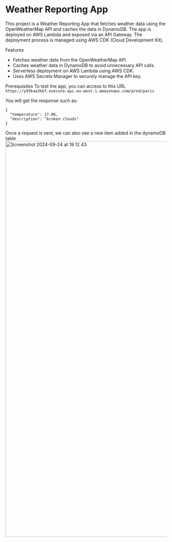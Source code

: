 # Weather Reporting App

This project is a Weather Reporting App that fetches weather data using the OpenWeatherMap API and caches the data in DynamoDB. 
The app is deployed on AWS Lambda and exposed via an API Gateway. 
The deployment process is managed using AWS CDK (Cloud Development Kit).

Features
- Fetches weather data from the OpenWeatherMap API.
- Caches weather data in DynamoDB to avoid unnecessary API calls.
- Serverless deployment on AWS Lambda using AWS CDK.
- Uses AWS Secrets Manager to securely manage the API key.

Prerequisites
To test the app, you can access to this URL 
```https://y93kaa3kkf.execute-api.eu-west-1.amazonaws.com/prod/paris```

You will get the response such as: 
```
{
  "temperature": 17.06,
  "description": "broken clouds"
}
```
Once a request is sent, we can also see a new item added in the dynamoDB table
<img width="1235" alt="Screenshot 2024-09-24 at 18 12 43" src="https://github.com/user-attachments/assets/dea887b0-6454-4b57-8fa4-7225e46639d2">

